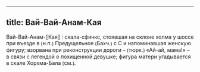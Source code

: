 
---
title: Вай-Вай-Анам-Кая
---
Вай-Вай-Анам-⟦Кая⟧
: скала-сфинкс, стоявшая на склоне холма у шоссе при въезде в ⦅н.п.⦆ Предущельное ⦅Бахч.⦆ с С и напоминавшая женскую фигуру; взорвана при реконструкции дороги – ⦅тюрк.⦆ «Ай-ай, мама!» – в связи с легендой о похищенной девушке; фигура матери угадывается в скале Хорхма-Бала ⦅см.⦆.
